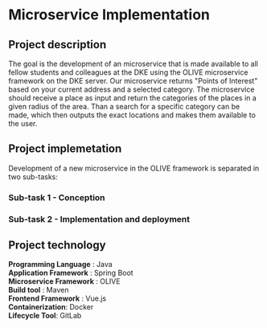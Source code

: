 # Microservice Implementation

## Project description

The goal is the development of an microservice that is made available to all fellow students and colleagues 
at the DKE using the OLIVE microservice framework on the DKE server. Our microservice returns "Points of Interest" 
based on your current address and a selected category. The microservice should receive a place as input 
and return the categories of the places in a given radius of the area. Than a search for a specific category can be made,
which then outputs the exact locations and makes them available to the user.



## Project implemetation

Development of a new microservice in the OLIVE framework is separated in two sub-tasks:


### Sub-task 1 - Conception 




### Sub-task 2 - Implementation and deployment



## Project technology

**Programming Language** : Java <br/>
**Application Framework** : Spring Boot <br/>
**Microservice Framework** : OLIVE <br/>
**Build tool** : Maven <br/>
**Frontend Framework** : Vue.js <br/>
**Containerization**: Docker <br/>
**Lifecycle Tool**: GitLab <br/>
